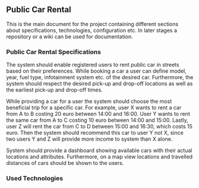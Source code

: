 ## Public Car Rental

This is the main document for the project containing different sections about specifications, technologies, configuration etc. In later stages a repository or a wiki can be used for documentation.

### Public Car Rental Specifications

The system should enable registered users to rent public car in streets based on their preferences. While booking a car a user can define model, year, fuel type, infotainment system etc. of the desired car. Furthermore, the system should respect the desired pick-up and drop-off locations as well as the earliest pick-up and drop-off times. 

While providing a car for a user the system should choose the most beneficial trip for a specific car. For example, user X wants to rent a car from A to B costing 20 euro between 14:00 and 16:00. User Y wants to rent the same car from A to C costing 10 euro between 14:00 and 15:00. Lastly, user Z  will rent the car from C to D between 15:00 and 16:30, which costs 15 euro. Then the system should recommend this car to user Y not X, since two users Y and Z will provide more income to system than X alone.

System should provide a dashboard showing available cars with their actual locations and attributes. Furthermore, on a map view locations and travelled distances of cars should be shown to the users.

### Used Technologies



